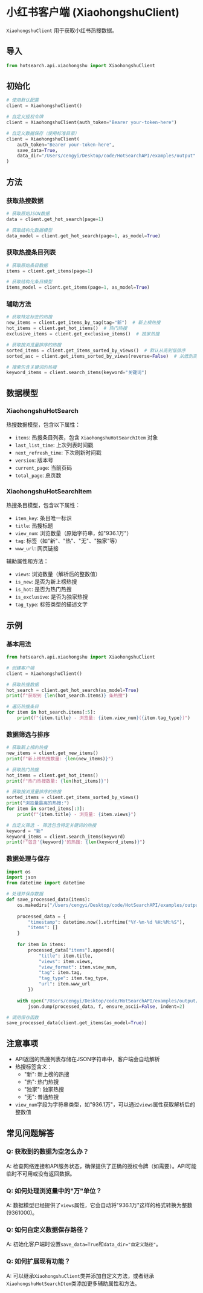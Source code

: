 # 小红书客户端 (XiaohongshuClient)

`XiaohongshuClient` 用于获取小红书热搜数据。

## 导入

```python
from hotsearch.api.xiaohongshu import XiaohongshuClient
```

## 初始化

```python
# 使用默认配置
client = XiaohongshuClient()

# 自定义授权令牌
client = XiaohongshuClient(auth_token="Bearer your-token-here")

# 自定义数据保存（使用标准目录）
client = XiaohongshuClient(
    auth_token="Bearer your-token-here",
    save_data=True,
    data_dir="/Users/cengyi/Desktop/code/HotSearchAPI/examples/output"
)
```

## 方法

### 获取热搜数据

```python
# 获取原始JSON数据
data = client.get_hot_search(page=1)

# 获取结构化数据模型
data_model = client.get_hot_search(page=1, as_model=True)
```

### 获取热搜条目列表

```python
# 获取原始条目数据
items = client.get_items(page=1)

# 获取结构化条目模型
items_model = client.get_items(page=1, as_model=True)
```

### 辅助方法

```python
# 获取特定标签的热搜
new_items = client.get_items_by_tag(tag="新")  # 新上榜热搜
hot_items = client.get_hot_items()  # 热门热搜
exclusive_items = client.get_exclusive_items()  # 独家热搜

# 获取按浏览量排序的热搜
sorted_items = client.get_items_sorted_by_views()  # 默认从高到低排序
sorted_asc = client.get_items_sorted_by_views(reverse=False)  # 从低到高排序

# 搜索包含关键词的热搜
keyword_items = client.search_items(keyword="关键词")
```

## 数据模型

### XiaohongshuHotSearch

热搜数据模型，包含以下属性：

- `items`: 热搜条目列表，包含 `XiaohongshuHotSearchItem` 对象
- `last_list_time`: 上次列表时间戳
- `next_refresh_time`: 下次刷新时间戳
- `version`: 版本号
- `current_page`: 当前页码
- `total_page`: 总页数

### XiaohongshuHotSearchItem

热搜条目模型，包含以下属性：

- `item_key`: 条目唯一标识
- `title`: 热搜标题
- `view_num`: 浏览数量（原始字符串，如"936.1万"）
- `tag`: 标签（如"新"、"热"、"无"、"独家"等）
- `www_url`: 网页链接

辅助属性和方法：

- `views`: 浏览数量（解析后的整数值）
- `is_new`: 是否为新上榜热搜
- `is_hot`: 是否为热门热搜
- `is_exclusive`: 是否为独家热搜
- `tag_type`: 标签类型的描述文字

## 示例

### 基本用法

```python
from hotsearch.api.xiaohongshu import XiaohongshuClient

# 创建客户端
client = XiaohongshuClient()

# 获取热搜数据
hot_search = client.get_hot_search(as_model=True)
print(f"获取到 {len(hot_search.items)} 条热搜")

# 遍历热搜条目
for item in hot_search.items[:5]:
    print(f"{item.title} - 浏览量: {item.view_num}({item.tag_type})")
```

### 数据筛选与排序

```python
# 获取新上榜的热搜
new_items = client.get_new_items()
print(f"新上榜热搜数量: {len(new_items)}")

# 获取热门热搜
hot_items = client.get_hot_items()
print(f"热门热搜数量: {len(hot_items)}")

# 获取按浏览量排序的热搜
sorted_items = client.get_items_sorted_by_views()
print("浏览量最高的热搜:")
for item in sorted_items[:3]:
    print(f"{item.title} - 浏览量: {item.views}")

# 自定义筛选 - 筛选包含特定关键词的热搜
keyword = "新"
keyword_items = client.search_items(keyword)
print(f"包含'{keyword}'的热搜: {len(keyword_items)}")
```

### 数据处理与保存

```python
import os
import json
from datetime import datetime

# 处理并保存数据
def save_processed_data(items):
    os.makedirs("/Users/cengyi/Desktop/code/HotSearchAPI/examples/output", exist_ok=True)
    
    processed_data = {
        "timestamp": datetime.now().strftime("%Y-%m-%d %H:%M:%S"),
        "items": []
    }
    
    for item in items:
        processed_data["items"].append({
            "title": item.title,
            "views": item.views,
            "view_format": item.view_num,
            "tag": item.tag,
            "tag_type": item.tag_type,
            "url": item.www_url
        })
    
    with open("/Users/cengyi/Desktop/code/HotSearchAPI/examples/output/xiaohongshu_processed.json", "w", encoding="utf-8") as f:
        json.dump(processed_data, f, ensure_ascii=False, indent=2)

# 调用保存函数
save_processed_data(client.get_items(as_model=True))
```

## 注意事项

- API返回的热搜列表存储在JSON字符串中，客户端会自动解析
- 热搜标签含义：
  - "新": 新上榜的热搜
  - "热": 热门热搜
  - "独家": 独家热搜
  - "无": 普通热搜
- `view_num`字段为字符串类型，如"936.1万"，可以通过`views`属性获取解析后的整数值

## 常见问题解答

### Q: 获取到的数据为空怎么办？
A: 检查网络连接和API服务状态，确保提供了正确的授权令牌（如需要）。API可能临时不可用或没有返回数据。

### Q: 如何处理浏览量中的"万"单位？
A: 数据模型已经提供了`views`属性，它会自动将"936.1万"这样的格式转换为整数(9361000)。

### Q: 如何自定义数据保存路径？
A: 初始化客户端时设置`save_data=True`和`data_dir="自定义路径"`。

### Q: 如何扩展现有功能？
A: 可以继承`XiaohongshuClient`类并添加自定义方法，或者继承`XiaohongshuHotSearchItem`类添加更多辅助属性和方法。